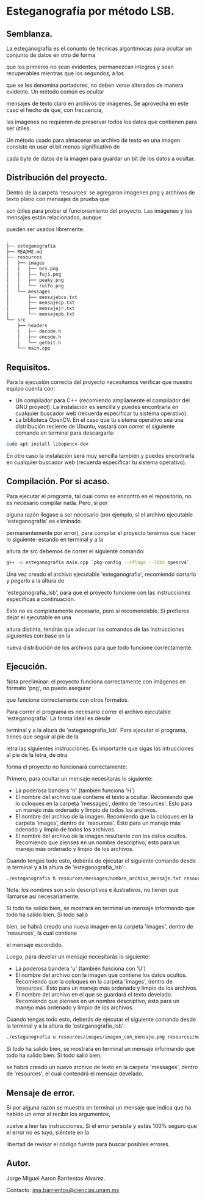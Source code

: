 # Esteganografía por método LSB.

## Semblanza.
La esteganografía es el conunto de técnicas algorítmocas para ocultar un conjunto de datos en otro de forma

que los primeros no sean evidentes, permanezcan integros y sean recuperables mientras que los segundos, a los

que se les denomina portadores, no deben verse alterados de manera evidente. Un método común es ocultar 

mensajes de texto claro en archivos de imágenes. Se aprovecha en este caso el hecho de que, con frecuencia, 

las imágenes no requieren de preservar todos los datos que contienen para ser útiles.

Un método usado para almacenar un archivo de texto en una imagen consiste en usar el bit menos significativo de 

cada byte de datos de la imagen para guardar un bit de los datos a ocultar.

## Distribución del proyecto.
Dentro de la carpeta 'resources' se agregaron imagenes png y archivos de texto plano con mensajes de prueba que 

son útiles para probar el funcionamiento del proyecto. Las imágenes y los mensajes están relacionados, aunque 

pueden ser usados libremente.
```bash
.
├── esteganografia
├── README.md
├── resources
│   ├── images
│   │   ├── bcs.png
│   │   ├── fuji.png
│   │   ├── peaky.png
│   │   └── rulfo.png
│   └── messages
│       ├── mensajebcs.txt
│       ├── mensajecp.txt
│       ├── mensajejr.txt
│       └── mensajepb.txt
└── src
    ├── headers
    │   ├── decode.h
    │   ├── encode.h
    │   └── getbit.h
    └── main.cpp
```
## Requisitos.
Para la ejecusión correcta del proyecto necesitamos verificar que nuestro equipo cuenta con: 
* Un compilador para C++ (recomiendo ampliamente el compilador del GNU proyect). La instalación es sencilla y puedes
encontrarla en cualquier buscador web (recuerda especificar tu sistema operativo).
* La biblioteca OpenCV. En el caso que tu sistema operativo sea una distribución reciente de Ubuntu, vastará con correr
el siguiente comando en terminal para descargarla:
```bash
sudo apt install libopencv-dev
```
En otro caso la instalación será muy sencilla también y puedes encontrarla en cualquier buscador web (recuerda especificar
tu sistema operativo).

## Compilación. Por si acaso.
Para ejecutar el programa, tal cual como se encontró en el repositorio, no es necesario compilar nada. Pero, si por 

alguna razón llegase a ser necesario (por ejemplo, si el archivo ejecutable 'esteganografia' es eliminado 

permanentemente por error), para compilar el proyecto tenemos que hacer lo siguiente: estando en terminal y a la

altura de src debemos de correr el siguiente comando:
```bash
g++ -o esteganografia main.cpp `pkg-config --cflags --libs opencv4`
```
Una vez creado el archivo ejecutable 'esteganografia', recomiendo cortarlo y pegarlo a la altura de 

'esteganografia_lsb', para que el proyecto funcione con las instrucciones específicas a continuación. 

Esto no es completamente necesario, pero sí recomendable. Si prefieres dejar el ejecutable en una 

altura distinta, tendrás que  adecuar los comandos de las instrucciones siguientes con base en la 

nueva distribución de los archivos para que todo funcione correctamente.

## Ejecución.
Nota preeliminar: el proyecto funciona correctamente con imágenes en formato 'png', no puedo asegurar

que funcione correctamente con otros formatos. 


Para correr el programa es necesario correr el archivo ejecutable 'esteganografía'. La forma ideal es desde 

terminal y  a la altura de 'esteganografia_lsb'. Para ejecutar el programa, tienes que seguir al pie de la

letra las siguientes  instrucciones. Es importante que sigas las intrucciones al pie de la letra, de otra 

forma el proyecto no funcionará correctamente:

Primero, para ocultar un mensaje necesitarás lo siguiente:
* La poderosa bandera 'h' (también funciona 'H')
* El nombre del archivo que contiene el texto a ocultar. Recomiendo que lo coloques en la carpeta 'messages', dentro de 
'resources'. Esto para un manejo más ordenado y limpio de todos los archivos.
* El nombre del archivo de la imagen. Recomiendo que la coloques en la carpeta 'images', dentro de 'resources'. Esto
para un manejo más odenado y limpio de todos los archivos.
* El nombre del archivo de la imagen resultante con los datos ocultos. Recomiendo que pienses en un nombre descriptivo, 
esto para un manejo más ordenado y limpio de los archivos.

Cuando tengas todo esto, deberás de ejecutar el siguiente comando desde la terminal y a la altura de 'esteganografia_lsb':
```bash
./esteganografia h resources/messages/nombre_archivo_mensaje.txt resources/images/nombre_img_original.png resources/images/nombre_img_final.png 
```

Nota: los nombres son solo descriptivos e ilustrativos, no tienen que llamarse así necesariamente.

Si todo ha salido bien, se mostrará en terminal un mensaje informando que todo ha salido bien. Si todo salió

bien, se habrá creado una nueva imagen en la carpeta 'images', dentro de 'resources', la cual contiene

el mensaje escondido.

Luego, para develar un mensaje necesitarás lo siguiente:
* La poderosa bandera 'u' (también funciona con 'U')
* El nombre del archivo con la imagen que contiene los datos ocultos. Recomiendo que la coloques en la carpeta 'images',
dentro de 'resources'. Esto para un manejo más ordenado y limpio de los archivos.
* El nombre del archivo en el que se guardará el texto develado. Recomiendo que pienses en un nombre descriptivo, esto
para un manejo más ordenado y limpio de los archivos.

Cuando tengas todo esto, deberás de ejecutar el siguiente comando desde la terminal y a la altura de 'esteganografia_lsb':
```bash
./esteganografia u resources/images/imagen_con_mensaje.png resources/messages/archivo_para_mensaje.txt
```

Si todo ha salido bien, se mostraŕa en terminal un mensaje informando que todo ha salido bien. Si todo salió bien,

se habrá creado un nuevo archivo de texto en la carpeta 'messages', dentro de 'resources', el cual contendrá el mensaje develado.

## Mensaje de error.

Si por alguna razón se muestra en terminal un mensaje que indica que ha habido un error al recibir los argumentos,

vuelve a leer las instrucciones. Si el error persiste y estás 100% seguro que el error no es tuyo, siéntete en la 

libertad de revisar el código fuente para buscar posibles errores.

## Autor.

Jorge Miguel Aaron Barrientos Alvarez.

Contacto: jma.barrientos@ciencias.unam.mx

